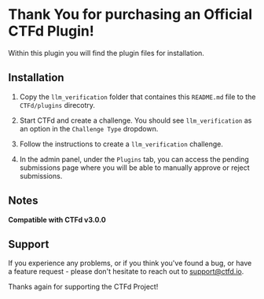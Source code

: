 # Thank You for purchasing an Official CTFd Plugin!

Within this plugin you will find the plugin files for installation.

## Installation

1. Copy the `llm_verification` folder that containes this `README.md` file to the
   `CTFd/plugins` direcotry.

2. Start CTFd and create a challenge. You should see `llm_verification` as an
   option in the `Challenge Type` dropdown.

3. Follow the instructions to create a `llm_verification` challenge.

4. In the admin panel, under the `Plugins` tab, you can access the pending
   submissions page where you will be able to manually approve or reject
   submissions.

## Notes

**Compatible with CTFd v3.0.0**

## Support

If you experience any problems, or if you think you've found a
bug, or have a feature request - please don't hesitate to reach
out to support@ctfd.io.

Thanks again for supporting the CTFd Project!
